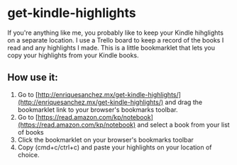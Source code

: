 # get-kindle-highlights
If you're anything like me, you probably like to keep your Kindle hihglights on a separate location. I use a Trello board to keep a record of the books I read and any highlights I made. This is a little bookmarklet that lets you copy your highlights from your Kindle books.

## How use it:

1. Go to [http://enriquesanchez.mx/get-kindle-highlights/](http://enriquesanchez.mx/get-kindle-highlights/) and drag the bookmarklet link to your browser's bookmarks toolbar.
2. Go to [https://read.amazon.com/kp/notebook](https://read.amazon.com/kp/notebook) and select a book from your list of books
3. Click the bookmarklet on your browser's bookmarks toolbar
4. Copy (cmd+c/ctrl+c) and paste your highlights on your location of choice.

